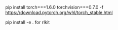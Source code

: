 pip install torch===1.6.0 torchvision===0.7.0 -f https://download.pytorch.org/whl/torch_stable.html

pip install -e . for rlkit